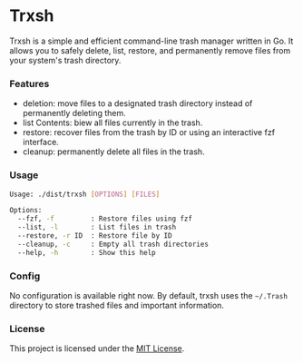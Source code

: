 # Trxsh

Trxsh is a simple and efficient command-line trash manager written in Go. It allows you to safely delete, list, restore, and permanently remove files from your system's trash directory.

### Features

- deletion: move files to a designated trash directory instead of permanently deleting them.​
- list Contents: biew all files currently in the trash.​
- restore: recover files from the trash by ID or using an interactive fzf interface.​
- cleanup: permanently delete all files in the trash.​

### Usage

```bash
Usage: ./dist/trxsh [OPTIONS] [FILES]

Options:
  --fzf, -f         : Restore files using fzf
  --list, -l        : List files in trash
  --restore, -r ID  : Restore file by ID
  --cleanup, -c     : Empty all trash directories
  --help, -h        : Show this help
```

### Config

No configuration is available right now. By default, trxsh uses the `~/.Trash` directory to store trashed files and important information.

### License

This project is licensed under the [MIT License](./LICENSE).
